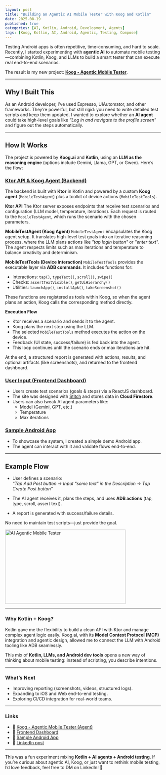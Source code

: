 ```yaml
---
layout: post
title: "Building an Agentic AI Mobile Tester with Koog and Kotlin"
date: 2025-08-19
published: true
categories: [AI, Kotlin, Android, Development, Agents]
tags: [Koog, Kotlin, AI, Android, Agentic, Testing, Compose]
---
```


Testing Android apps is often repetitive, time-consuming, and hard to scale. Recently, I started experimenting with **agentic AI** to automate mobile testing—combining Kotlin, Koog, and LLMs to build a smart tester that can execute real end-to-end scenarios.  

The result is my new project: **[Koog - Agentic Mobile Tester](https://github.com/maikotrindade/mobile-tester-agent)**.  

---

## Why I Built This
As an Android developer, I’ve used Espresso, UIAutomator, and other frameworks. They’re powerful, but still rigid: you need to write detailed test scripts and keep them updated. I wanted to explore whether an **AI agent** could take high-level goals like _“Log in and navigate to the profile screen”_ and figure out the steps automatically.

---

## How It Works
The project is powered by **Koog.ai** and **Kotlin**, using an **LLM as the reasoning engine** (options include Gemini, Llama, GPT, or Gwen). Here’s the flow:


### [Ktor API & Koog Agent (Backend)](https://github.com/maikotrindade/mobile-tester-agent)

The backend is built with **Ktor** in Kotlin and powered by a custom **Koog agent** (`MobileTestAgent`) plus a toolkit of device actions (`MobileTestTools`).

**Ktor API**
The Ktor server exposes endpoints that receive test scenarios and configuration (LLM model, temperature, iterations). Each request is routed to the `MobileTestAgent`, which runs the scenario with the chosen parameters.

**MobileTestAgent (Koog Agent)**
`MobileTestAgent` encapsulates the Koog agent setup. It translates high-level test goals into an iterative reasoning process, where the LLM plans actions like *"tap login button"* or *"enter text"*. The agent respects limits such as max iterations and temperature to balance creativity and determinism.

**MobileTestTools (Device Interaction)**
`MobileTestTools` provides the executable layer via **ADB commands**. It includes functions for:
- Interactions: `tap()`, `typeText()`, `scroll()`, `swipe()`
- Checks: `assertTextVisible()`, `getUiHierarchy()`
- Utilities: `launchApp()`, `installApk()`, `takeScreenshot()`

These functions are registered as tools within Koog, so when the agent plans an action, Koog calls the corresponding method directly.

**Execution Flow**
- Ktor receives a scenario and sends it to the agent.  
- Koog plans the next step using the LLM.  
- The selected `MobileTestTools` method executes the action on the device.  
- Feedback (UI state, success/failure) is fed back into the agent.  
- This loop continues until the scenario ends or max iterations are hit.  

At the end, a structured report is generated with actions, results, and optional artifacts (like screenshots), and returned to the frontend dashboard.

### [User Input (Frontend Dashboard)](https://github.com/maikotrindade/mobile-tester-agent-frontend)  
   - Users create test scenarios (goals & steps) via a ReactJS dashboard.  
   - The site was designed with [Stitch](https://stitch.withgoogle.com/) and stores data in **Cloud Firestore**.  
   - Users can also tweak AI agent parameters like:  
     - Model (Gemini, GPT, etc.)  
     - Temperature  
     - Max iterations  

### [Sample Android App](https://github.com/maikotrindade/mobile-tester-agent-sample-app)  
   - To showcase the system, I created a simple demo Android app.  
   - The agent can interact with it and validate flows end-to-end.  

---

## Example Flow
- User defines a scenario:  
  _“Tap Add Post button → Input "some text" in the Description → Tap Create Post button”_  

- The AI agent receives it, plans the steps, and uses **ADB actions** (tap, type, scroll, assert text).  
- A report is generated with success/failure details.  

No need to maintain test scripts—just provide the goal.  

<img src="https://maikotrindade.com/public/img/ai-agentic-mobile-tester-koog.gif" width="390" height="240" alt="AI Agentic Mobile Tester"/>

---

### Why Kotlin + Koog?
Kotlin gave me the flexibility to build a clean API with Ktor and manage complex agent logic easily. Koog.ai, with its **Model Context Protocol (MCP)** integration and agentic design, allowed me to connect the LLM with Android tooling like ADB seamlessly.  

This mix of **Kotlin, LLMs, and Android dev tools** opens a new way of thinking about mobile testing: instead of scripting, you describe intentions.

---

### What’s Next
- Improving reporting (screenshots, videos, structured logs).  
- Expanding to iOS and Web end-to-end testing.  
- Exploring CI/CD integration for real-world teams.  

---

### Links
- 🔗 [Koog - Agentic Mobile Tester (Agent)](https://github.com/maikotrindade/mobile-tester-agent)  
- 🔗 [Frontend Dashboard](https://github.com/maikotrindade/mobile-tester-agent-frontend)  
- 🔗 [Sample Android App](https://github.com/maikotrindade/mobile-tester-agent-sample-app)  
- 🔗 [LinkedIn post](https://www.linkedin.com/posts/maikotrindade_ai-aiagents-android-activity-7362894658969985025-02Jw?utm_source=share&utm_medium=member_desktop&rcm=ACoAAAUawAwBJqLuU627P_RUiatzkteEsE66KbY) 

---

This was a fun experiment mixing **Kotlin + AI agents + Android testing**. If you’re curious about agentic AI, Koog, or just want to rethink mobile testing, I’d love feedback, feel free to DM on LinkedIn! 🚀
